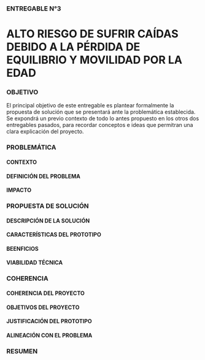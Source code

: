 ### ENTREGABLE N°3
# ALTO RIESGO DE SUFRIR CAÍDAS DEBIDO A LA PÉRDIDA DE EQUILIBRIO Y MOVILIDAD POR LA EDAD

### OBJETIVO
El principal objetivo de este entregable es plantear formalmente la propuesta de solución que se presentará ante la problemática establecida. Se expondrá un previo contexto de todo lo antes propuesto en los otros dos entregables pasados, para recordar conceptos e ideas que permitran una clara explicación del proyecto.

### PROBLEMÁTICA
   #### CONTEXTO 

   #### DEFINICIÓN DEL PROBLEMA

   #### IMPACTO

### PROPUESTA DE SOLUCIÓN
   #### DESCRIPCIÓN DE LA SOLUCIÓN

   #### CARACTERÍSTICAS DEL PROTOTIPO

   #### BEENFICIOS

   #### VIABILIDAD TÉCNICA

### COHERENCIA
   #### COHERENCIA DEL PROYECTO

   #### OBJETIVOS DEL PROYECTO

   #### JUSTIFICACIÓN DEL PROTOTIPO

   #### ALINEACIÓN CON EL PROBLEMA

### RESUMEN
